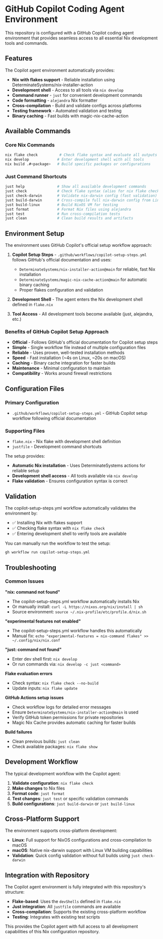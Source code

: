 # GitHub Copilot Coding Agent Environment

This repository is configured with a GitHub Copilot coding agent environment that provides seamless access to all essential Nix development tools and commands.

## Features

The Copilot agent environment automatically provides:

- **Nix with flakes support** - Reliable installation using DeterminateSystems/nix-installer-action
- **Development shell** - Access to all tools via `nix develop`
- **Command runner** - `just` for convenient development commands
- **Code formatting** - `alejandra` Nix formatter
- **Cross-compilation** - Build and validate configs across platforms
- **Testing framework** - Automated validation and testing
- **Binary caching** - Fast builds with magic-nix-cache-action

## Available Commands

### Core Nix Commands
```bash
nix flake check          # Check flake syntax and evaluate all outputs
nix develop             # Enter development shell with all tools
nix build .#<package>   # Build specific packages or configurations
```

### Just Command Shortcuts
```bash
just help               # Show all available development commands
just check              # Check flake syntax (alias for nix flake check)
just check-darwin       # Validate nix-darwin config (fast validation)
just build-darwin       # Cross-compile full nix-darwin config from Linux
just build-linux        # Build NixOS VM for testing
just format             # Format Nix files using alejandra
just test               # Run cross-compilation tests
just clean              # Clean build results and artifacts
```

## Environment Setup

The environment uses GitHub Copilot's official setup workflow approach:

1. **Copilot Setup Steps** - `.github/workflows/copilot-setup-steps.yml` follows GitHub's official documentation and uses:
   - `DeterminateSystems/nix-installer-action@main` for reliable, fast Nix installation
   - `DeterminateSystems/magic-nix-cache-action@main` for automatic binary caching
   - Proper flakes configuration and validation

2. **Development Shell** - The agent enters the Nix development shell defined in `flake.nix`
3. **Tool Access** - All development tools become available (just, alejandra, etc.)

### Benefits of GitHub Copilot Setup Approach

- **Official** - Follows GitHub's official documentation for Copilot setup steps
- **Simple** - Single workflow file instead of multiple configuration files
- **Reliable** - Uses proven, well-tested installation methods
- **Speed** - Fast installation (~4s on Linux, ~20s on macOS)
- **Caching** - Binary cache integration for faster builds
- **Maintenance** - Minimal configuration to maintain
- **Compatibility** - Works around firewall restrictions

## Configuration Files

### Primary Configuration
- `.github/workflows/copilot-setup-steps.yml` - GitHub Copilot setup workflow following official documentation

### Supporting Files
- `flake.nix` - Nix flake with development shell definition
- `justfile` - Development command shortcuts

The setup provides:
- **Automatic Nix installation** - Uses DeterminateSystems actions for reliable setup
- **Development shell access** - All tools available via `nix develop`
- **Flake validation** - Ensures configuration syntax is correct

## Validation

The copilot-setup-steps.yml workflow automatically validates the environment by:

- ✅ Installing Nix with flakes support
- ✅ Checking flake syntax with `nix flake check`
- ✅ Entering development shell to verify tools are available

You can manually run the workflow to test the setup:

```bash
gh workflow run copilot-setup-steps.yml
```

## Troubleshooting

### Common Issues

**"nix: command not found"**
- The copilot-setup-steps.yml workflow automatically installs Nix
- Or manually install: `curl -L https://nixos.org/nix/install | sh`
- Source environment: `source ~/.nix-profile/etc/profile.d/nix.sh`

**"experimental features not enabled"**
- The copilot-setup-steps.yml workflow handles this automatically
- Manual fix: `echo "experimental-features = nix-command flakes" >> ~/.config/nix/nix.conf`

**"just: command not found"**
- Enter dev shell first: `nix develop`
- Or run commands via: `nix develop -c just <command>`

**Flake evaluation errors**
- Check syntax: `nix flake check --no-build`
- Update inputs: `nix flake update`

**GitHub Actions setup issues**
- Check workflow logs for detailed error messages
- Ensure `DeterminateSystems/nix-installer-action@main` is used
- Verify GitHub token permissions for private repositories
- Magic Nix Cache provides automatic caching for faster builds

**Build failures**
- Clean previous builds: `just clean`
- Check available packages: `nix flake show`

## Development Workflow

The typical development workflow with the Copilot agent:

1. **Validate configuration**: `nix flake check`
2. **Make changes** to Nix files
3. **Format code**: `just format`
4. **Test changes**: `just test` or specific validation commands
5. **Build configurations**: `just build-darwin` or `just build-linux`

## Cross-Platform Support

The environment supports cross-platform development:

- **Linux**: Full support for NixOS configurations and cross-compilation to macOS
- **macOS**: Native nix-darwin support with Linux VM building capabilities
- **Validation**: Quick config validation without full builds using `just check-darwin`

## Integration with Repository

The Copilot agent environment is fully integrated with this repository's structure:

- **Flake-based**: Uses the `devShells` defined in `flake.nix`
- **Just integration**: All `justfile` commands are available
- **Cross-compilation**: Supports the existing cross-platform workflow
- **Testing**: Integrates with existing test scripts

This provides the Copilot agent with full access to all development capabilities of this Nix configuration repository.